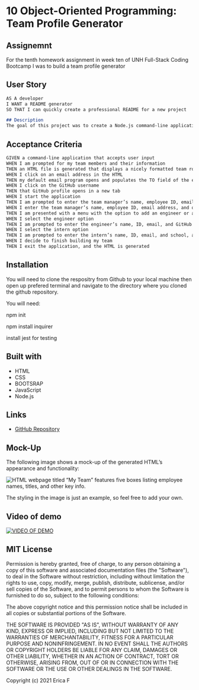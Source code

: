 # 10 Object-Oriented Programming: Team Profile Generator

## Assignemnt

For the tenth homework assignment in week ten of UNH Full-Stack Coding Bootcamp I was to build a team profile generator


## User Story

```md
AS A developer
I WANT a README generator
SO THAT I can quickly create a professional README for a new project

## Description
The goal of this project was to create a Node.js command-line application that takes in information about employees on a software engineering team, then generates an HTML webpage that displays summaries for each person. Our main tasks were to ensure that the acceptance criteria is mwt
```

## Acceptance Criteria

```md
GIVEN a command-line application that accepts user input
WHEN I am prompted for my team members and their information
THEN an HTML file is generated that displays a nicely formatted team roster based on user input
WHEN I click on an email address in the HTML
THEN my default email program opens and populates the TO field of the email with the address
WHEN I click on the GitHub username
THEN that GitHub profile opens in a new tab
WHEN I start the application
THEN I am prompted to enter the team manager’s name, employee ID, email address, and office number
WHEN I enter the team manager’s name, employee ID, email address, and office number
THEN I am presented with a menu with the option to add an engineer or an intern or to finish building my team
WHEN I select the engineer option
THEN I am prompted to enter the engineer’s name, ID, email, and GitHub username, and I am taken back to the menu
WHEN I select the intern option
THEN I am prompted to enter the intern’s name, ID, email, and school, and I am taken back to the menu
WHEN I decide to finish building my team
THEN I exit the application, and the HTML is generated
```






## Installation

You will need to clone the respositry from Github to your local machine then open up prefered terminal and navigate to the directory where you cloned the github repository.

You will need:

npm init

npm install inquirer

install jest for testing


## Built with

* HTML
* CSS
* BOOTSRAP
* JavaScript
* Node.js

## Links

* [GitHub Repository]()


## Mock-Up

The following image shows a mock-up of the generated HTML’s appearance and functionality:

![HTML webpage titled “My Team” features five boxes listing employee names, titles, and other key info.](./Assets/10-object-oriented-programming-homework-demo.png)

The styling in the image is just an example, so feel free to add your own.



## Video of demo 
[![VIDEO OF DEMO](https://img.youtube.com/vi/y7-3ZpsTC40/0.jpg)](https://www.youtube.com/watch?v=y7-3ZpsTC40)











 ## MIT License



Permission is hereby granted, free of charge, to any person obtaining a copy
of this software and associated documentation files (the "Software"), to deal
in the Software without restriction, including without limitation the rights
to use, copy, modify, merge, publish, distribute, sublicense, and/or sell
copies of the Software, and to permit persons to whom the Software is
furnished to do so, subject to the following conditions:

The above copyright notice and this permission notice shall be included in all
copies or substantial portions of the Software.

THE SOFTWARE IS PROVIDED "AS IS", WITHOUT WARRANTY OF ANY KIND, EXPRESS OR
IMPLIED, INCLUDING BUT NOT LIMITED TO THE WARRANTIES OF MERCHANTABILITY,
FITNESS FOR A PARTICULAR PURPOSE AND NONINFRINGEMENT. IN NO EVENT SHALL THE
AUTHORS OR COPYRIGHT HOLDERS BE LIABLE FOR ANY CLAIM, DAMAGES OR OTHER
LIABILITY, WHETHER IN AN ACTION OF CONTRACT, TORT OR OTHERWISE, ARISING FROM,
OUT OF OR IN CONNECTION WITH THE SOFTWARE OR THE USE OR OTHER DEALINGS IN THE
SOFTWARE.




Copyright (c) 2021 Erica F







